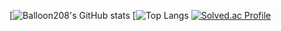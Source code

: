 
[![Balloon208's GitHub stats](https://github-readme-stats.vercel.app/api?username=Balloon208&show_icons=true&theme=radical)
[![Top Langs](https://github-readme-stats.vercel.app/api/top-langs/?username=Balloon208&layout=demo&theme=dark)
[![Solved.ac Profile](http://mazassumnida.wtf/api/generate_badge?boj=gnswldms2)](https://solved.ac/gnswldms2)

<!--
**Balloon208/Balloon208** is a ✨ _special_ ✨ repository because its `README.md` (this file) appears on your GitHub profile.

Here are some ideas to get you started:

- 🔭 I’m currently working on ...
- 🌱 I’m currently learning ...
- 👯 I’m looking to collaborate on ...
- 🤔 I’m looking for help with ...
- 💬 Ask me about ...
- 📫 How to reach me: ...
- 😄 Pronouns: ...
- ⚡ Fun fact: ...
-->
